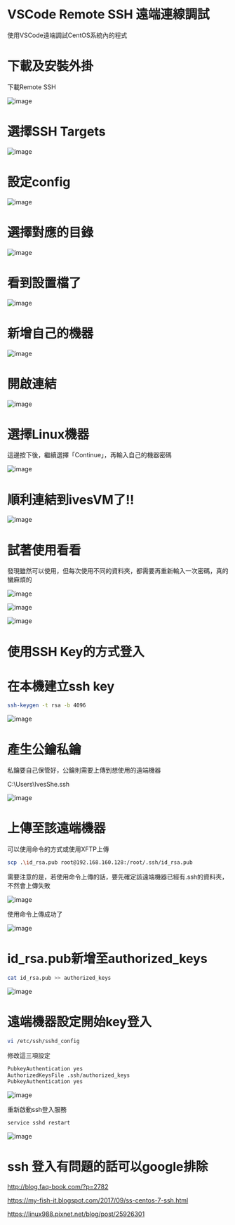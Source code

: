 # VSCode Remote SSH 遠端連線調試

使用VSCode遠端調試CentOS系統內的程式

# 下載及安裝外掛

下載Remote SSH

![image](./images/20210117153120.png)


# 選擇SSH Targets

![image](./images/20210117153233.png)

# 設定config

![image](./images/20210117153346.png)

# 選擇對應的目錄

![image](./images/20210117153431.png)

# 看到設置檔了

![image](./images/20210117153522.png)

# 新增自己的機器

![image](./images/20210117153953.png)

# 開啟連結

![image](./images/20210117154050.png)

# 選擇Linux機器

這邊按下後，繼續選擇「Continue」，再輸入自己的機器密碼

![image](./images/20210117154122.png)

# 順利連結到ivesVM了!!

![image](./images/20210117154339.png)

# 試著使用看看

發現雖然可以使用，但每次使用不同的資料夾，都需要再重新輸入一次密碼，真的蠻麻煩的

![image](./images/20210117154658.png)

![image](./images/20210117154714.png)

![image](./images/20210117154722.png)

# 使用SSH Key的方式登入

# 在本機建立ssh key

```bash
ssh-keygen -t rsa -b 4096
```

![image](./images/20210117155159.png)

# 產生公鑰私鑰

私鑰要自己保管好，公鑰則需要上傳到想使用的遠端機器

C:\Users\IvesShe\.ssh

![image](./images/20210117155356.png)

# 上傳至該遠端機器

可以使用命令的方式或使用XFTP上傳

```bash
scp .\id_rsa.pub root@192.168.160.128:/root/.ssh/id_rsa.pub
```

需要注意的是，若使用命令上傳的話，要先確定該遠端機器已經有.ssh的資料夾，不然會上傳失敗

![image](./images/20210117160047.png)

使用命令上傳成功了

![image](./images/20210117160150.png)

# id_rsa.pub新增至authorized_keys

```bash
cat id_rsa.pub >> authorized_keys
```

![image](./images/20210117160526.png)

# 遠端機器設定開始key登入

```bash
vi /etc/ssh/sshd_config
```

修改這三項設定

```bash
PubkeyAuthentication yes
AuthorizedKeysFile .ssh/authorized_keys
PubkeyAuthentication yes
```

![image](./images/20210117162320.png)

重新啟動ssh登入服務

```bash
service sshd restart
```

![image](./images/20210117162530.png)


# ssh 登入有問題的話可以google排除

http://blog.faq-book.com/?p=2782

https://my-fish-it.blogspot.com/2017/09/ss-centos-7-ssh.html

https://linux988.pixnet.net/blog/post/25926301